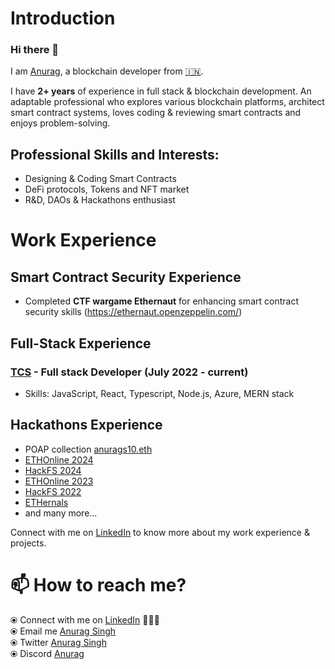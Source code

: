 # Introduction

### Hi there 👋

I am [Anurag](https://www.linkedin.com/in/anuragsingh10/), a blockchain developer from [🇮🇳](https://en.wikipedia.org/wiki/India).


I have **2+ years** of experience in full stack & blockchain development. An adaptable professional who explores various blockchain platforms, architect smart contract systems, loves coding & reviewing smart contracts and enjoys problem-solving. 

## Professional Skills and Interests:
* Designing & Coding Smart Contracts 
* DeFi protocols, Tokens and NFT market 
* R&D, DAOs & Hackathons enthusiast

# Work Experience

## Smart Contract Security Experience
* Completed **CTF wargame Ethernaut** for enhancing smart contract security skills (https://ethernaut.openzeppelin.com/)
  
## Full-Stack Experience
### [TCS](https://www.tcs.com/) - Full stack Developer (July 2022 - current)
* Skills: JavaScript, React, Typescript, Node.js, Azure, MERN stack

## Hackathons Experience
* POAP collection [anurags10.eth](https://collectors.poap.xyz/scan/0xAeb23FBfcb0f95CfbdAf6DB6Cc7BFC7908Da3986)
* [ETHOnline 2024](https://ethglobal.com/showcase/manga-munchies-cyx0n)
* [HackFS 2024](https://ethglobal.com/showcase/xyllow-f1srg)
* [ETHOnline 2023](https://ethglobal.com/events/ethonline2022)
* [HackFS 2022](https://ethglobal.com/events/hackfs2022/home)
* [ETHernals](https://devfolio.co/projects/dcentragram-ba5f)
* and many more...

Connect with me on [LinkedIn](https://www.linkedin.com/in/anuragsingh10/) to know more about my work experience & projects.


# 📫 How to reach me? 

  ⦿ Connect with me on [LinkedIn](https://www.linkedin.com/in/anuragsingh10/) 👨🏻‍💻 <br>
  ⦿ Email me [Anurag Singh](mailto:iamanuragsingh10@gmail.com) <br>
  ⦿ Twitter [Anurag Singh](https://x.com/AnuragS31135607) <br>
  ⦿ Discord [Anurag](anurags10) <br>
  
